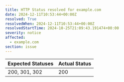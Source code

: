 ```yaml
---
title: HTTP Status resolved for example.com
date: 2024-12-11T10:53:44+00:00Z
resolved: True
resolvedWhen: 2024-12-11T10:53:44+00:00Z
resolvedStartTime: 2024-10-25T21:09:43.191474+00:00
severity: notice
affected:
  - example.com
section: issue
---
```


| Expected Statuses | Actual Status  |
|-------------------|----------------|
| 200, 301, 302 | 200 |
